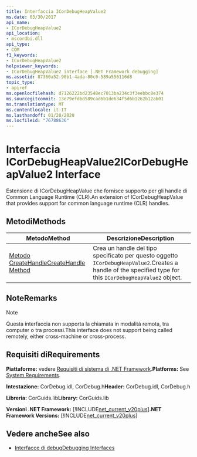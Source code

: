 ```yaml
---
title: Interfaccia ICorDebugHeapValue2
ms.date: 03/30/2017
api_name:
- ICorDebugHeapValue2
api_location:
- mscordbi.dll
api_type:
- COM
f1_keywords:
- ICorDebugHeapValue2
helpviewer_keywords:
- ICorDebugHeapValue2 interface [.NET Framework debugging]
ms.assetid: 87360a52-90b1-4ada-80c0-589a556116d8
topic_type:
- apiref
ms.openlocfilehash: d7126222bd23548ec7013ba234c3f3eebbc8e374
ms.sourcegitcommit: 13e79efdbd589cad6b1de634f5d6b1262b12ab01
ms.translationtype: MT
ms.contentlocale: it-IT
ms.lasthandoff: 01/28/2020
ms.locfileid: "76788636"
---
```

# <a name="icordebugheapvalue2-interface"></a><span data-ttu-id="65d80-102">Interfaccia ICorDebugHeapValue2</span><span class="sxs-lookup"><span data-stu-id="65d80-102">ICorDebugHeapValue2 Interface</span></span>

<span data-ttu-id="65d80-103">Estensione di ICorDebugHeapValue che fornisce supporto per gli handle di Common Language Runtime (CLR).</span><span class="sxs-lookup"><span data-stu-id="65d80-103">An extension of ICorDebugHeapValue that provides support for common language runtime (CLR) handles.</span></span>  
  
## <a name="methods"></a><span data-ttu-id="65d80-104">Metodi</span><span class="sxs-lookup"><span data-stu-id="65d80-104">Methods</span></span>  
  
|<span data-ttu-id="65d80-105">Metodo</span><span class="sxs-lookup"><span data-stu-id="65d80-105">Method</span></span>|<span data-ttu-id="65d80-106">Descrizione</span><span class="sxs-lookup"><span data-stu-id="65d80-106">Description</span></span>|  
|------------|-----------------|  
|[<span data-ttu-id="65d80-107">Metodo CreateHandle</span><span class="sxs-lookup"><span data-stu-id="65d80-107">CreateHandle Method</span></span>](icordebugheapvalue2-createhandle-method.md)|<span data-ttu-id="65d80-108">Crea un handle del tipo specificato per questo oggetto `ICorDebugHeapValue2`.</span><span class="sxs-lookup"><span data-stu-id="65d80-108">Creates a handle of the specified type for this `ICorDebugHeapValue2` object.</span></span>|  
  
## <a name="remarks"></a><span data-ttu-id="65d80-109">Note</span><span class="sxs-lookup"><span data-stu-id="65d80-109">Remarks</span></span>  
  
> [!NOTE]
> <span data-ttu-id="65d80-110">Questa interfaccia non supporta la chiamata in modalità remota, tra computer o tra processi.</span><span class="sxs-lookup"><span data-stu-id="65d80-110">This interface does not support being called remotely, either cross-machine or cross-process.</span></span>  
  
## <a name="requirements"></a><span data-ttu-id="65d80-111">Requisiti di</span><span class="sxs-lookup"><span data-stu-id="65d80-111">Requirements</span></span>  
 <span data-ttu-id="65d80-112">**Piattaforme:** vedere [Requisiti di sistema di .NET Framework](../../../../docs/framework/get-started/system-requirements.md).</span><span class="sxs-lookup"><span data-stu-id="65d80-112">**Platforms:** See [System Requirements](../../../../docs/framework/get-started/system-requirements.md).</span></span>  
  
 <span data-ttu-id="65d80-113">**Intestazione:** CorDebug.idl, CorDebug.h</span><span class="sxs-lookup"><span data-stu-id="65d80-113">**Header:** CorDebug.idl, CorDebug.h</span></span>  
  
 <span data-ttu-id="65d80-114">**Libreria:** CorGuids.lib</span><span class="sxs-lookup"><span data-stu-id="65d80-114">**Library:** CorGuids.lib</span></span>  
  
 <span data-ttu-id="65d80-115">**Versioni .NET Framework:** [!INCLUDE[net_current_v20plus](../../../../includes/net-current-v20plus-md.md)]</span><span class="sxs-lookup"><span data-stu-id="65d80-115">**.NET Framework Versions:** [!INCLUDE[net_current_v20plus](../../../../includes/net-current-v20plus-md.md)]</span></span>  
  
## <a name="see-also"></a><span data-ttu-id="65d80-116">Vedere anche</span><span class="sxs-lookup"><span data-stu-id="65d80-116">See also</span></span>

- [<span data-ttu-id="65d80-117">Interfacce di debug</span><span class="sxs-lookup"><span data-stu-id="65d80-117">Debugging Interfaces</span></span>](debugging-interfaces.md)
